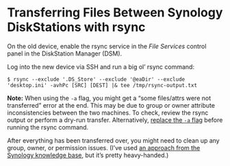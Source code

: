 <!---
# This file is distributed under the Creative Commons Attribution 4.0
# International License. To view a copy of this license, please visit
# <http://creativecommons.org/licenses/by/4.0/>.

collections:
  - 'notes'
  - 'synology-diskstation'
git: '$Metadata$'
template: .templates/note.html.twig
--->

Transferring Files Between Synology DiskStations with rsync
===========================================================

On the old device, enable the rsync service in the *File Services*
control panel in the DiskStation Manager (DSM).

Log into the new device via SSH and run a big ol’ rsync command:

``` shell
$ rsync --exclude '.DS_Store' --exclude '@eaDir' --exclude 'desktop.ini' -avhPc [SRC] [DEST] |& tee /tmp/rsync-output.txt
```

**Note:** When using the `-a` flag, you might get a “some files/attrs
were not transferred” error at the end. This may be due to group or
owner attribute inconsistencies between the two machines. To check,
review the rsync output or perform a dry-run transfer. Alternatively,
[replace the `-a` flag][] before running the rsync command.

After everything has been transferred over, you might need to clean up
any group, owner, or permission issues. (I’ve used [an approach from the
Synology knowledge base][], but it’s pretty heavy-handed.)

  [replace the `-a` flag]: <https://explainshell.com/explain?cmd=rsync+-a>
  [an approach from the Synology knowledge base]: <https://www.synology.com/en-us/knowledgebase/DSM/tutorial/Management/Revert_to_Windows_ACL_permission>
